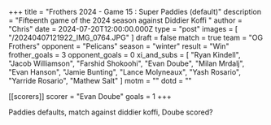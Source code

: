 +++
title = "Frothers 2024 - Game 15 : Super Paddies (default)"
description = "Fifteenth game of the 2024 season against Diddier Koffi "
author = "Chris"
date = 2024-07-20T12:00:00.000Z
type = "post"
images = [ "/20240407121922_IMG_0764.JPG" ]
draft = false
match = true
team = "OG Frothers"
opponent = "Pelicans"
season = "winter"
result = "Win"
frother_goals = 3
opponent_goals = 0
xi_and_subs = [
  "Ryan Kindell",
  "Jacob Williamson",
  "Farshid Shokoohi",
  "Evan Doube",
  "Milan Mrdalj",
  "Evan Hanson",
  "Jamie Bunting",
  "Lance Molyneaux",
  "Yash Rosario",
  "Yarride Rosario",
  "Mathew Salt"
]
motm = ""
dotd = ""

[[scorers]]
scorer = "Evan Doube"
goals = 1
+++

Paddies defaults, match against diddier koffi, Doube scored?
